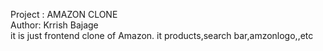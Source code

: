 Project : AMAZON CLONE
<br>
Author: Krrish Bajage
<br>
it is just frontend clone of Amazon. it products,search bar,amzonlogo,,etc
